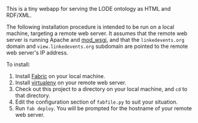 This is a tiny webapp for serving the LODE ontology as HTML and RDF/XML. 


The following installation procedure is intended to be run on a local machine, 
targeting a remote web server. It assumes that the remote web server is running
Apache and [mod_wsgi][], and that the `linkedevents.org` domain and 
`view.linkedevents.org` subdomain are pointed to the remote web server's IP 
address.

To install:


1. Install [Fabric][] on your local machine.
2. Install [virtualenv][] on your remote web server.
3. Check out this project to a directory on your local machine, and `cd` to that directory.
4. Edit the configuration section of `fabfile.py` to suit your situation.
5. Run `fab deploy`. You will be prompted for the hostname of your remote web server.

[mod_wsgi]: http://code.google.com/p/modwsgi/
[Fabric]: http://fabfile.org/
[virtualenv]: http://pypi.python.org/pypi/virtualenv
